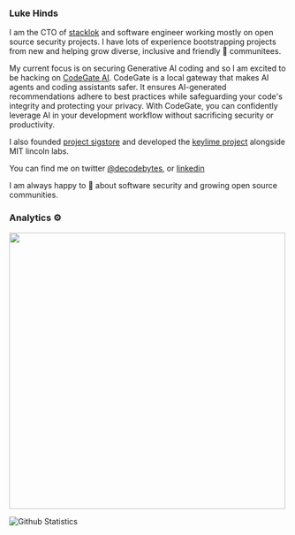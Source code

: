 ### Luke Hinds

I am the CTO of [stacklok](https://stacklok.com) and software engineer working mostly on open source security projects. I have lots of experience bootstrapping projects from new and helping grow diverse, inclusive and friendly 👯 communitees.

My current focus is on securing Generative AI coding and so I am excited to be hacking on [CodeGate AI](https://github.com/stacklok/codegate). CodeGate is a local gateway that makes AI agents and coding assistants safer. It ensures AI-generated recommendations adhere to best practices while safeguarding your code's integrity and protecting your privacy. With CodeGate, you can confidently leverage AI in your development workflow without sacrificing security or productivity.

I also founded [project sigstore](https://sigstore.dev) and developed the [keylime project](https://keylime.dev) alongside MIT lincoln labs. 

You can find me on twitter [@decodebytes](https://twitter.com/decodebytes), or [linkedin](https://www.linkedin.com/in/lukehinds/)

I am always happy to 💬 about software security and growing open source communities.

### Analytics ⚙️

<a href="https://profile.codersrank.io/user/lukehinds"><img src="https://cr-ss-service.azurewebsites.net/api/ScreenShot?widget=summary&username=lukehinds&badges=3&show-avatar=false&style=--header-bg-color:%23000;--border-radius:10px" width="500px"/></a>

![Github Statistics](https://github-readme-stats.vercel.app/api/?username=lukehinds&count_private=true&show_icons=true)

<!-- ![Github Contributions](https://github-readme-streak-stats.herokuapp.com/?user=lukehinds&hide_border=true) -->

<!-- <a href="https://profile.codersrank.io/user/lukehinds"><img src="https://cr-skills-chart-widget.azurewebsites.net/api/api?username=lukehinds"/></a> -->

<!--
![Github Languages](https://github-readme-stats.vercel.app/api/top-langs/?username=lukehinds&layout=compact&count_private=true&langs_count=9&hide=jupyter%20notebook)
-->
